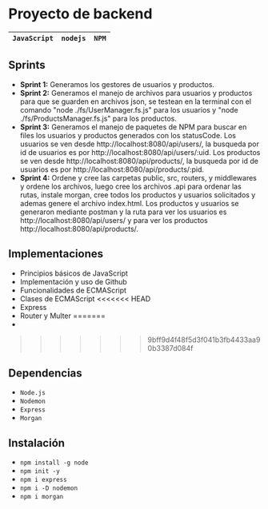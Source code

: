 # Proyecto de backend

| `JavaScript` | `nodejs` | `NPM` |
| :------------: | ---------- | ------- |

## Sprints

* **Sprint 1:** Generamos los gestores de usuarios y productos.
* **Sprint 2:** Generamos el manejo de archivos para usuarios y productos para que se guarden en archivos json, se testean en la terminal con el comando "node ./fs/UserManager.fs.js" para los usuarios y "node ./fs/ProductsManager.fs.js" para los productos.
* **Sprint 3:** Generamos el manejo de paquetes de NPM para buscar en files los usuarios y productos generados con los statusCode. Los usuarios se ven desde http://localhost:8080/api/users/, la busqueda por id de usuarios es por http://localhost:8080/api/users/:uid. Los productos se ven desde http://localhost:8080/api/products/, la busqueda por id de usuarios es por http://localhost:8080/api/products/:pid.
* **Sprint 4:** Ordene y cree las carpetas public, src, routers, y middlewares y ordene los archivos, luego cree los archivos .api para ordenar las rutas, instale morgan, cree todos los productos y usuarios solicitados y ademas genere el archivo index.html. Los productos y usuarios se generaron mediante postman y la ruta para ver los usuarios es http://localhost:8080/api/users/ y para ver los productos http://localhost:8080/api/products/.

## Implementaciones

* Principios básicos de JavaScript
* Implementación y uso de Github
* Funcionalidades de ECMAScript
* Clases de ECMAScript
<<<<<<< HEAD
* Express
* Router y Multer
=======
* 
>>>>>>> 9bff9d4f48f5d3f041b3fb4433aa90b3387d084f

## Dependencias

* `Node.js`
* `Nodemon`
* `Express`
* `Morgan`

## Instalación

* `npm install -g node`
* `npm init -y`
* `npm i express`
* `npm i -D nodemon`
* `npm i morgan`
